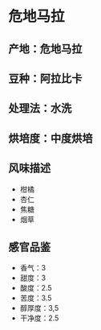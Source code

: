 # 危地马拉

## 产地：危地马拉

## 豆种：阿拉比卡

## 处理法：水洗

## 烘培度：中度烘培

## 风味描述

- 柑橘
- 杏仁
- 焦糖
- 烟草

## 感官品鉴

- 香气：3
- 甜度：3
- 酸度：2.5
- 苦度：3.5
- 醇厚度：3,5
- 干净度：2.5
